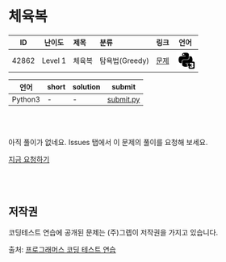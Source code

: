 # 체육복

| ID | 난이도 | 제목 | 분류 | 링크 | 언어 |
| -- | ---- | :-- | :-- | --- | --- |
| 42862 | Level 1 | 체육복 | 탐욕법(Greedy) | [문제](https://programmers.co.kr/learn/courses/30/lessons/42862) | [![python3](/assets/python3.svg)](submit.py) |

| 언어 | short | solution | submit |
| --- | ----- | -------- | ------ |
| Python3 | - | - | [submit.py](submit.py) |

<br>
<br>

아직 풀이가 없네요. Issues 탭에서 이 문제의 풀이를 요청해 보세요.

[지금 요청하기](https://github.com/yuneg11/Programmers-Solutions/issues/new?body=%2242862%3A+%EC%B2%B4%EC%9C%A1%EB%B3%B5%22+%EB%AC%B8%EC%A0%9C%EC%97%90+%EB%8C%80%ED%95%9C+%ED%92%80%EC%9D%B4%EB%A5%BC+%EC%9E%91%EC%84%B1%ED%95%B4+%EC%A3%BC%EC%84%B8%EC%9A%94%21%0A%ED%8A%B9%ED%9E%88+%EB%8B%A4%EC%9D%8C+%EB%82%B4%EC%9A%A9%EC%97%90+%EB%8C%80%ED%95%B4+%EC%84%A4%EB%AA%85%ED%95%B4+%EC%A3%BC%EC%84%B8%EC%9A%94.%0A+-+&title=%5B%ED%92%80%EC%9D%B4%EC%9A%94%EC%B2%AD%5D+42862+-+%EC%B2%B4%EC%9C%A1%EB%B3%B5&labels=Request)

<br>
<br>

## 저작권

코딩테스트 연습에 공개된 문제는 (주)그렙이 저작권을 가지고 있습니다.

출처: [프로그래머스 코딩 테스트 연습](https://programmers.co.kr/learn/challenges)
